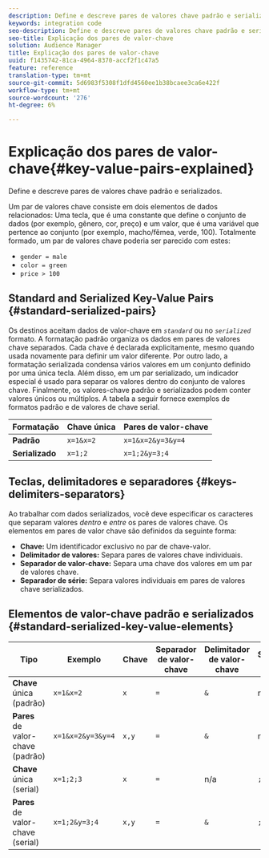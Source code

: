 ```yaml
---
description: Define e descreve pares de valores chave padrão e serializados.
keywords: integration code
seo-description: Define e descreve pares de valores chave padrão e serializados.
seo-title: Explicação dos pares de valor-chave
solution: Audience Manager
title: Explicação dos pares de valor-chave
uuid: f1435742-81ca-4964-8370-accf2f1c47a5
feature: reference
translation-type: tm+mt
source-git-commit: 5d6983f5308f1dfd4560ee1b38bcaee3ca6e422f
workflow-type: tm+mt
source-wordcount: '276'
ht-degree: 6%

---
```



# Explicação dos pares de valor-chave{#key-value-pairs-explained}

Define e descreve pares de valores chave padrão e serializados.

<!-- 

c_key_value_explained.xml

 -->

Um par de valores chave consiste em dois elementos de dados relacionados: Uma tecla, que é uma constante que define o conjunto de dados (por exemplo, gênero, cor, preço) e um valor, que é uma variável que pertence ao conjunto (por exemplo, macho/fêmea, verde, 100). Totalmente formado, um par de valores chave poderia ser parecido com estes:

* `gender = male`
* `color = green`
* `price > 100`

## Standard and Serialized Key-Value Pairs {#standard-serialized-pairs}

Os destinos aceitam dados de valor-chave em *`standard`* ou no *`serialized`* formato. A formatação padrão organiza os dados em pares de valores chave separados. Cada chave é declarada explicitamente, mesmo quando usada novamente para definir um valor diferente. Por outro lado, a formatação serializada condensa vários valores em um conjunto definido por uma única tecla. Além disso, em um par serializado, um indicador especial é usado para separar os valores dentro do conjunto de valores chave. Finalmente, os valores-chave padrão e serializados podem conter valores únicos ou múltiplos. A tabela a seguir fornece exemplos de formatos padrão e de valores de chave serial.

| Formatação | Chave única | Pares de valor-chave |
|---|---|---|
| **Padrão** | `x=1&x=2` | `x=1&x=2&y=3&y=4` |
| **Serializado** | `x=1;2` | `x=1;2&y=3;4` |



## Teclas, delimitadores e separadores {#keys-delimiters-separators}

Ao trabalhar com dados serializados, você deve especificar os caracteres que separam valores *dentro* e *entre* os pares de valores chave. Os elementos em pares de valor chave são definidos da seguinte forma:

* **Chave:** Um identificador exclusivo no par de chave-valor.
* **Delimitador de valores:** Separa pares de valores chave individuais.
* **Separador de valor-chave:** Separa uma chave dos valores em um par de valores chave.
* **Separador de série:** Separa valores individuais em pares de valores chave serializados.

## Elementos de valor-chave padrão e serializados {#standard-serialized-key-value-elements}


| Tipo | Exemplo | Chave | Separador de valor-chave | Delimitador de valor-chave | Separador serial |
---------|----------|---------|---------|----------|---------
| **Chave** única (padrão) | `x=1&x=2` | `x` | `=` | `&` | n/a |
| **Pares** de valor-chave (padrão) | `x=1&x=2&y=3&y=4` | `x,y` | `=` | `&` | n/a |
| **Chave** única (serial) | `x=1;2;3` | `x` | `=` | n/a | `;` |
| **Pares** de valor-chave (serial) | `x=1;2&y=3;4` | `x,y` | `=` | `&` | `;` |
